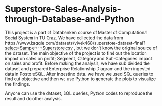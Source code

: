 # Superstore-Sales-Analysis-through-Database-and-Python

This project is a part of Databanken course of Master of Computational Social System in TU Graz.
We have collected the data from https://www.kaggle.com/datasets/vivek468/superstore-dataset-final?select=Sample+-+Superstore.csv , but we don’t know the original source of the dataset.
The main objective of the project is to find out the location impact on sales on profit; Segment, Category and Sub-Categories impact on sales and profit. 
Before making the analysis, we have sub divided the dataset and prepared Enterprise Relationship Diagram and then ingested data in PostgreSQL. After ingesting data, we have we used SQL queries to find out objective and then we use Python to generate the plots to visualize the findings.

Anyone can use the dataset, SQL queries, Python codes to reproduce the result and do other analysis.
